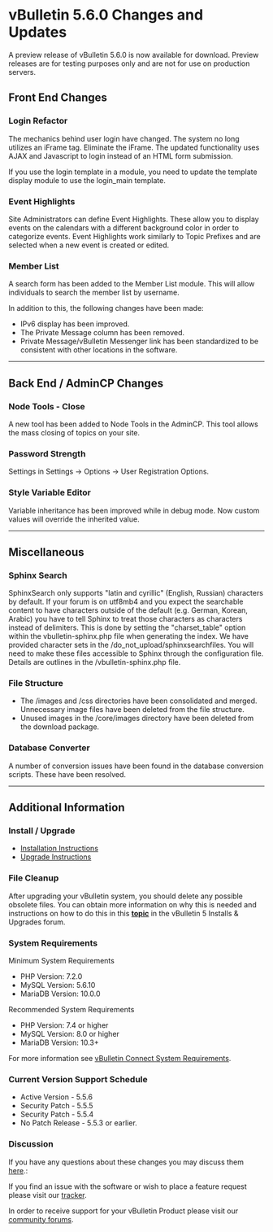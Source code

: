 # vBulletin 5.6.0 Changes and Updates

A preview release of vBulletin 5.6.0 is now available for download. Preview releases are for testing purposes only and are not for use on production servers.

## Front End Changes

### Login Refactor

The mechanics behind user login have changed. The system no long utilizes an iFrame tag. Eliminate the iFrame. The updated functionality uses AJAX and Javascript to login instead of an HTML form submission.

If you use the login template in a module, you need to update the template display module to use the login_main template.

### Event Highlights

Site Administrators can define Event Highlights. These allow you to display events on the calendars with a different background color in order to categorize events. Event Highlights work similarly to Topic Prefixes and are selected when a new event is created or edited.

### Member List

A search form has been added to the Member List module. This will allow individuals to search the member list by username.

In addition to this, the following changes have been made:

- IPv6 display has been improved.
- The Private Message column has been removed.
- Private Message/vBulletin Messenger link has been standardized to be consistent with other locations in the software.

---

## Back End / AdminCP Changes

### Node Tools - Close

A new tool has been added to Node Tools in the AdminCP. This tool allows the mass closing of topics on your site.

### Password Strength

Settings in Settings -> Options -> User Registration Options.

### Style Variable Editor

Variable inheritance has been improved while in debug mode. Now custom values will override the inherited value.

---

## Miscellaneous

### Sphinx Search

SphinxSearch only supports "latin and cyrillic" (English, Russian) characters by default. If your forum is on utf8mb4 and you expect the searchable content to have characters outside of the default
(e.g. German, Korean, Arabic) you have to tell Sphinx to treat those characters as characters instead of delimiters. This is done by setting the "charset_table" option within the vbulletin-sphinx.php file when generating the index. We have provided character sets in the /do_not_upload/sphinxsearchfiles. You will need to make these files accessible to Sphinx through the configuration file. Details are outlines in the /vbulletin-sphinx.php file.

### File Structure

- The /images and /css directories have been consolidated and merged. Unnecessary image files have been deleted from the file structure.
- Unused images in the /core/images directory have been deleted from the download package.

### Database Converter

A number of conversion issues have been found in the database conversion scripts. These have been resolved.

---

## Additional Information

### Install / Upgrade

- [Installation Instructions](https://www.vbulletin.com/forum/node/4391348)
- [Upgrade Instructions](https://www.vbulletin.com/forum/node/4391346)

### File Cleanup

After upgrading your vBulletin system, you should delete any possible obsolete files. You can obtain more information on why this is needed and instructions on how to do this in this [**topic**](https://www.vbulletin.com/forum/node/4391346) in the vBulletin 5 Installs & Upgrades forum.

### System Requirements

Minimum System Requirements

- PHP Version: 7.2.0
- MySQL Version: 5.6.10
- MariaDB Version: 10.0.0

Recommended System Requirements

- PHP Version: 7.4 or higher
- MySQL Version: 8.0 or higher
- MariaDB Version: 10.3+

For more information see [vBulletin Connect System Requirements](https://www.vbulletin.com/forum/node/4391344).

### Current Version Support Schedule

- Active Version - 5.5.6
- Security Patch - 5.5.5
- Security Patch - 5.5.4
- No Patch Release - 5.5.3 or earlier.

### Discussion

If you have any questions about these changes you may discuss them [here]().:

If you find an issue with the software or wish to place a feature request please visit our [tracker](https://tracker.vbulletin.com).

In order to receive support for your vBulletin Product please visit our [community forums](https://www.vbulletin.com/forum/).
